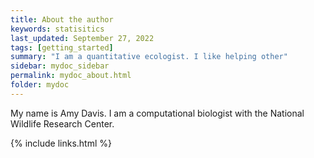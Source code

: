 ```yaml
---
title: About the author
keywords: statisitics
last_updated: September 27, 2022
tags: [getting_started]
summary: "I am a quantitative ecologist. I like helping other"
sidebar: mydoc_sidebar
permalink: mydoc_about.html
folder: mydoc
---
```


My name is Amy Davis. I am a computational biologist with the National Wildlife Research Center. 

{% include links.html %}
